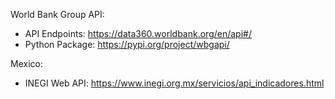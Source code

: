 World Bank Group API:
- API Endpoints: https://data360.worldbank.org/en/api#/
- Python Package: https://pypi.org/project/wbgapi/

Mexico:
- INEGI Web API: https://www.inegi.org.mx/servicios/api_indicadores.html